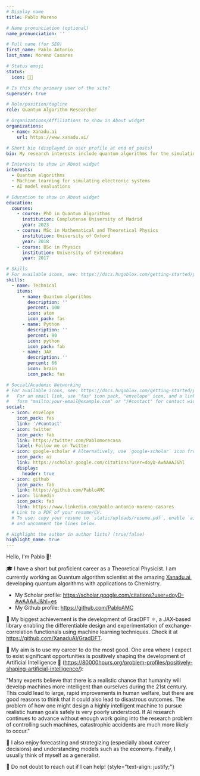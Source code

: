 ```yaml
---
# Display name
title: Pablo Moreno

# Name pronunciation (optional)
name_pronunciation: ''

# Full name (for SEO)
first_name: Pablo Antonio
last_name: Moreno Casares

# Status emoji
status:
  icon: 🧑‍💻️

# Is this the primary user of the site?
superuser: true

# Role/position/tagline
role: Quantum Algorithm Researcher

# Organizations/Affiliations to show in About widget
organizations:
  - name: Xanadu.ai
    url: https://www.xanadu.ai/

# Short bio (displayed in user profile at end of posts)
bio: My research interests include quantum algorithms for the simulation of electronic systems, AI safety and effective altruism.

# Interests to show in About widget
interests:
  - Quantum algorithms
  - Machine learning for simulating electronic systems
  - AI model evaluations

# Education to show in About widget
education:
  courses:
    - course: PhD in Quantum Algorithms
      institution: Complutense University of Madrid
      year: 2023
    - course: MSc in Mathematical and Theoretical Physics
      institution: University of Oxford
      year: 2018
    - course: BSc in Physics
      institution: University of Extremadura
      year: 2017

# Skills
# For available icons, see: https://docs.hugoblox.com/getting-started/page-builder/#icons
skills:
  - name: Technical
    items:
      - name: Quantum algorithms
        description: ''
        percent: 100
        icon: atom
        icon_pack: fas
      - name: Python
        description: ''
        percent: 90
        icon: python
        icon_pack: fab
      - name: JAX
        description: ''
        percent: 66
        icon: brain
        icon_pack: fas

# Social/Academic Networking
# For available icons, see: https://docs.hugoblox.com/getting-started/page-builder/#icons
#   For an email link, use "fas" icon pack, "envelope" icon, and a link in the
#   form "mailto:your-email@example.com" or "/#contact" for contact widget.
social:
  - icon: envelope
    icon_pack: fas
    link: '/#contact'
  - icon: twitter
    icon_pack: fab
    link: https://twitter.com/Pablomorecasa
    label: Follow me on Twitter
  - icon: google-scholar # Alternatively, use `google-scholar` icon from `ai` icon pack
    icon_pack: ai
    link: https://scholar.google.com/citations?user=doyD-AwAAAAJ&hl
    display:
      header: true
  - icon: github
    icon_pack: fab
    link: https://github.com/PabloAMC
  - icon: linkedin
    icon_pack: fab
    link: https://www.linkedin.com/pablo-antonio-moreno-casares
  # Link to a PDF of your resume/CV.
  # To use: copy your resume to `static/uploads/resume.pdf`, enable `ai` icons in `params.yaml`,
  # and uncomment the lines below.

# Highlight the author in author lists? (true/false)
highlight_name: true
---
```


Hello, I'm Pablo 👋!

🎓 I have a short but proficient career as a Theoretical Physicist. I am currently working as Quantum algorithm scientist at the amazing [Xanadu.ai](https://xanadu.ai/), developing quantum algorithms with applications to Chemistry.
- My Scholar profile: https://scholar.google.com/citations?user=doyD-AwAAAAJ&hl=es
- My Github profile: https://github.com/PabloAMC

🚀 My biggest achievement is the development of GradDFT ⚛️, a JAX-based library enabling the differentiable design and experimentation of exchange-correlation functionals using machine learning techniques. Check it at https://github.com/XanaduAI/GradDFT.

🎯 My aim is to use my career to do the most good. One area where I expect to exist significant opportunities is positively shaping the development of Artificial Intelligence 🤖 (https://80000hours.org/problem-profiles/positively-shaping-artificial-intelligence/):

"Many experts believe that there is a realistic chance that humanity will develop machines more intelligent than ourselves during the 21st century. This could lead to large, rapid improvements in human welfare, but there are good reasons to think that it could also lead to disastrous outcomes. The problem of how one might design a highly intelligent machine to pursue realistic human goals safely is very poorly understood. If AI research continues to advance without enough work going into the research problem of controlling such machines, catastrophic accidents are much more likely to occur."

🎉 I also enjoy forecasting and strategizing (especially about career decisions) and understanding models such as the economy. Finally, I usually think of myself as a generalist.

📨 Do not doubt to reach out if I can help!
{style="text-align: justify;"}
